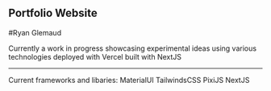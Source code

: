 ## Portfolio Website
#Ryan Glemaud

Currently a work in progress showcasing experimental ideas using various technologies deployed with Vercel built with NextJS

---
Current frameworks and libaries:
MaterialUI
TailwindsCSS
PixiJS
NextJS




